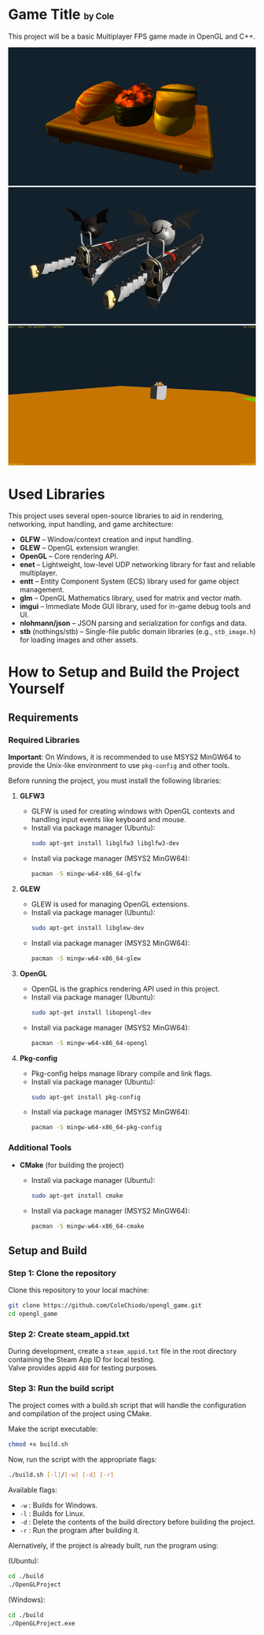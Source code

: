 # Game Title <span style="font-size: 60%;">by Cole</span>

This project will be a basic Multiplayer FPS game made in OpenGL and C++.

![sushi_bar example render](assets/readme/sushi_bar.png)
![ramlethal_weapons example render](assets/readme/ramlethal_weapons.png)
![multiplayer test example video](assets/readme/multiplayertest.gif)

# Used Libraries

This project uses several open-source libraries to aid in rendering, networking, input handling, and game architecture:

- **GLFW** – Window/context creation and input handling.
- **GLEW** – OpenGL extension wrangler.
- **OpenGL** – Core rendering API.
- **enet** – Lightweight, low-level UDP networking library for fast and reliable multiplayer.
- **entt** – Entity Component System (ECS) library used for game object management.
- **glm** – OpenGL Mathematics library, used for matrix and vector math.
- **imgui** – Immediate Mode GUI library, used for in-game debug tools and UI.
- **nlohmann/json** – JSON parsing and serialization for configs and data.
- **stb** (nothings/stb) – Single-file public domain libraries (e.g., `stb_image.h`) for loading images and other assets.

# How to Setup and Build the Project Yourself

## Requirements

### Required Libraries
**Important**: On Windows, it is recommended to use MSYS2 MinGW64 to provide the Unix-like environment to use `pkg-config` and other tools.

Before running the project, you must install the following libraries:

1. **GLFW3**

   - GLFW is used for creating windows with OpenGL contexts and handling input events like keyboard and mouse.
   - Install via package manager (Ubuntu):
     ```bash
     sudo apt-get install libglfw3 libglfw3-dev
     ```
   - Install via package manager (MSYS2 MinGW64):
     ```bash
     pacman -S mingw-w64-x86_64-glfw
     ```
2. **GLEW**

   - GLEW is used for managing OpenGL extensions.
   - Install via package manager (Ubuntu):
     ```bash
     sudo apt-get install libglew-dev
     ```
   - Install via package manager (MSYS2 MinGW64):
     ```bash
     pacman -S mingw-w64-x86_64-glew
     ```
3. **OpenGL**

   - OpenGL is the graphics rendering API used in this project.
   - Install via package manager (Ubuntu):
     ```bash
     sudo apt-get install libopengl-dev
     ```
   - Install via package manager (MSYS2 MinGW64):
     ```bash
     pacman -S mingw-w64-x86_64-opengl
     ```
4. **Pkg-config**

   - Pkg-config helps manage library compile and link flags.
   - Install via package manager (Ubuntu):
     ```bash
     sudo apt-get install pkg-config
     ```
   - Install via package manager (MSYS2 MinGW64):
     ```bash
     pacman -S mingw-w64-x86_64-pkg-config
     ```

### Additional Tools

- **CMake** (for building the project)

  - Install via package manager (Ubuntu):
    ```bash
    sudo apt-get install cmake
    ```
  - Install via package manager (MSYS2 MinGW64):
    ```bash
    pacman -S mingw-w64-x86_64-cmake
    ```

## Setup and Build

### Step 1: Clone the repository

Clone this repository to your local machine:

```bash
git clone https://github.com/ColeChiodo/opengl_game.git
cd opengl_game
```

### Step 2: Create steam_appid.txt

During development, create a ```steam_appid.txt``` file in the root directory containing the Steam App ID for local testing. \
Valve provides appid ```480``` for testing purposes.

### Step 3: Run the build script

The project comes with a build.sh script that will handle the configuration and compilation of the project using CMake.

Make the script executable:

```bash
chmod +x build.sh
```

Now, run the script with the appropriate flags:

```bash
./build.sh [-l]/[-w] [-d] [-r]
```

Available flags:

- `-w` : Builds for Windows.
- `-l` : Builds for Linux.
- `-d` : Delete the contents of the build directory before building the project.
- `-r` : Run the program after building it.

Alernatively, if the project is already built, run the program using:

(Ubuntu):
```bash
cd ./build
./OpenGLProject
```
(Windows):
```bash
cd ./build
./OpenGLProject.exe
```

